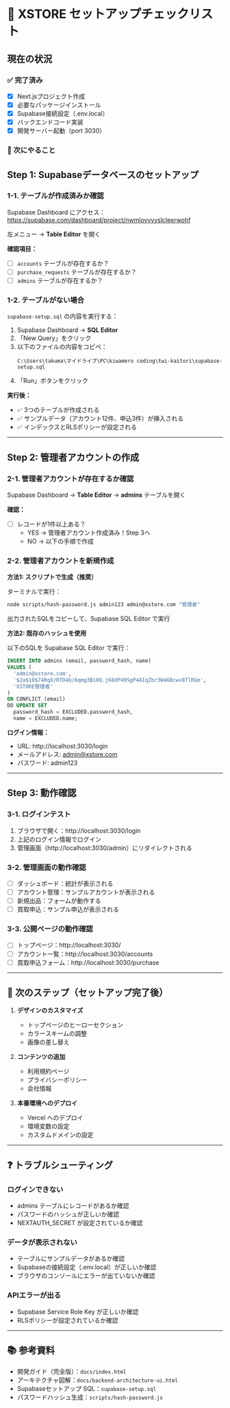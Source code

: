 # 🚀 XSTORE セットアップチェックリスト

## 現在の状況

### ✅ 完了済み
- [x] Next.jsプロジェクト作成
- [x] 必要なパッケージインストール
- [x] Supabase接続設定（.env.local）
- [x] バックエンドコード実装
- [x] 開発サーバー起動（port 3030）

### 🔄 次にやること

## Step 1: Supabaseデータベースのセットアップ

### 1-1. テーブルが作成済みか確認

Supabase Dashboard にアクセス：
https://supabase.com/dashboard/project/nwmlovvvyslcleerwohf

左メニュー → **Table Editor** を開く

**確認項目：**
- [ ] `accounts` テーブルが存在するか？
- [ ] `purchase_requests` テーブルが存在するか？
- [ ] `admins` テーブルが存在するか？

### 1-2. テーブルがない場合

`supabase-setup.sql` の内容を実行する：

1. Supabase Dashboard → **SQL Editor**
2. 「New Query」をクリック
3. 以下のファイルの内容をコピペ：
   ```
   C:\Users\takuma\マイドライブ\PC\kiwamero coding\twi-kaitori\supabase-setup.sql
   ```
4. 「Run」ボタンをクリック

**実行後：**
- ✅ 3つのテーブルが作成される
- ✅ サンプルデータ（アカウント12件、申込3件）が挿入される
- ✅ インデックスとRLSポリシーが設定される

---

## Step 2: 管理者アカウントの作成

### 2-1. 管理者アカウントが存在するか確認

Supabase Dashboard → **Table Editor** → **admins** テーブルを開く

**確認：**
- [ ] レコードが1件以上ある？
  - YES → 管理者アカウント作成済み！Step 3へ
  - NO → 以下の手順で作成

### 2-2. 管理者アカウントを新規作成

**方法1: スクリプトで生成（推奨）**

ターミナルで実行：
```bash
node scripts/hash-password.js admin123 admin@xstore.com "管理者"
```

出力されたSQLをコピーして、Supabase SQL Editor で実行

**方法2: 既存のハッシュを使用**

以下のSQLを Supabase SQL Editor で実行：
```sql
INSERT INTO admins (email, password_hash, name)
VALUES (
  'admin@xstore.com',
  '$2a$10$74RqX/RTO4b/6qmg3Bi0Q.j68dP49SgP4AIqZbr3W46Bcwv8TlRGm',
  'XSTORE管理者'
)
ON CONFLICT (email)
DO UPDATE SET
  password_hash = EXCLUDED.password_hash,
  name = EXCLUDED.name;
```

**ログイン情報：**
- URL: http://localhost:3030/login
- メールアドレス: admin@xstore.com
- パスワード: admin123

---

## Step 3: 動作確認

### 3-1. ログインテスト

1. ブラウザで開く：http://localhost:3030/login
2. 上記のログイン情報でログイン
3. 管理画面（http://localhost:3030/admin）にリダイレクトされる

### 3-2. 管理画面の動作確認

- [ ] ダッシュボード：統計が表示される
- [ ] アカウント管理：サンプルアカウントが表示される
- [ ] 新規出品：フォームが動作する
- [ ] 買取申込：サンプル申込が表示される

### 3-3. 公開ページの動作確認

- [ ] トップページ：http://localhost:3030/
- [ ] アカウント一覧：http://localhost:3030/accounts
- [ ] 買取申込フォーム：http://localhost:3030/purchase

---

## 🎯 次のステップ（セットアップ完了後）

1. **デザインのカスタマイズ**
   - トップページのヒーローセクション
   - カラースキームの調整
   - 画像の差し替え

2. **コンテンツの追加**
   - 利用規約ページ
   - プライバシーポリシー
   - 会社情報

3. **本番環境へのデプロイ**
   - Vercel へのデプロイ
   - 環境変数の設定
   - カスタムドメインの設定

---

## ❓ トラブルシューティング

### ログインできない
- admins テーブルにレコードがあるか確認
- パスワードのハッシュが正しいか確認
- NEXTAUTH_SECRET が設定されているか確認

### データが表示されない
- テーブルにサンプルデータがあるか確認
- Supabaseの接続設定（.env.local）が正しいか確認
- ブラウザのコンソールにエラーが出ていないか確認

### APIエラーが出る
- Supabase Service Role Key が正しいか確認
- RLSポリシーが設定されているか確認

---

## 📚 参考資料

- 開発ガイド（完全版）：`docs/index.html`
- アーキテクチャ図解：`docs/backend-architecture-ui.html`
- Supabaseセットアップ SQL：`supabase-setup.sql`
- パスワードハッシュ生成：`scripts/hash-password.js`

